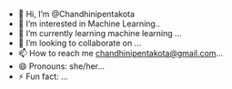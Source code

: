 - 👋 Hi, I’m @Chandhinipentakota
- 👀 I’m interested in Machine Learning..
- 🌱 I’m currently learning machine learning ...
- 💞️ I’m looking to collaborate on ...
- 📫 How to reach me chandhinipentakota@gmail.com...
- 😄 Pronouns: she/her...
- ⚡ Fun fact: ...

<!---
Chandhinipentakota/Chandhinipentakota is a ✨ special ✨ repository because its `README.md` (this file) appears on your GitHub profile.
You can click the Preview link to take a look at your changes.
--->

